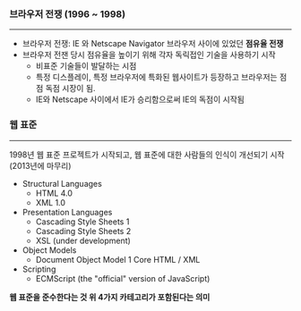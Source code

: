 ### 브라우저 전쟁 (1996 ~ 1998)
___
- 브라우저 전쟁: IE 와 Netscape Navigator 브라우저 사이에 있었던 **점유율 전쟁**
- 브라우저 전잰 당시 점유율을 높이기 위해 각자 독릭접인 기술을 사용하기 시작
  - 비표준 기술들이 발달하는 시점
  - 특정 디스플레이, 특정 브라우저에 특화된 웹사이트가 등장하고 브라우저는 점점 독점 시장이 됨.
  - IE와 Netscape 사이에서 IE가 승리함으로써 IE의 독점이 시작됨

### 웹 표준
___
1998년 웹 표준 프로젝트가 시작되고, 웹 표준에 대한 사람들의 인식이 개선되기 시작 (2013년에 마무리)

- Structural Languages
  - HTML 4.0
  - XML 1.0
- Presentation Languages
  - Cascading Style Sheets 1
  - Cascading Style Sheets 2
  - XSL (under development)
- Object Models
  - Document Object Model 1 Core HTML / XML
- Scripting
  - ECMScript (the "official" version of JavaScript)

**웹 표준을 준수한다는 것 위 4가지 카테고리가 포함된다는 의미**
